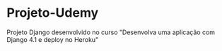 # Projeto-Udemy
Projeto Django desenvolvido no curso "Desenvolva uma aplicação com Django 4.1 e deploy no Heroku"
